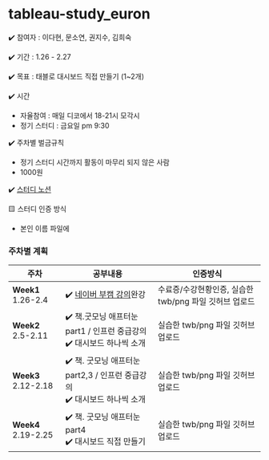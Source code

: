 # tableau-study_euron

✔️ 참여자 : 이다현, 문소연, 권지수, 김희숙 

✔️ 기간 : 1.26 - 2.27 

✔️ 목표 : 태블로 대시보드 직접 만들기 (1~2개)

✔️ 시간 
  * 자율참여 : 매일 디코에서 18-21시 모각시 
  * 정기 스터디 : 금요일 pm 9:30 

✔️ 주차별 벌금규칙
   * 정기 스터디 시간까지 활동이 마무리 되지 않은 사람
   * 1000원 

✔️ [스터디 노션](https://manywisdomhope.notion.site/tableau-b6dd612938f445fdbc0c6244ba735d3d)

🟨 스터디 인증 방식
   * 본인 이름 파일에 

### 주차별 계획 

|주차|공부내용|인증방식|
|---|---|---|
|**Week1** 1.26-2.4| ✔️  [네이버 부캠 강의](https://www.boostcourse.org/ds121)완강 <br/> | 수료증/수강현황인증, 실습한 twb/png 파일 깃허브 업로드  |
|**Week2** 2.5-2.11| ✔️ 책.굿모닝 애프터눈 part1 / 인프런 중급강의 <br/> ✔️ 대시보드 하나씩 소개 | 실습한 twb/png 파일 깃허브 업로드 |
|**Week3** 2.12-2.18| ✔️  책. 굿모닝 애프터눈 part2,3 / 인프런 중급강의 <br/>  ✔️ 대시보드 하나씩 소개 | 실습한 twb/png 파일 깃허브 업로드   |
|**Week4** 2.19-2.25| ✔️  책. 굿모닝 애프터눈 part4 <br/> ✔️ 대시보드 직접 만들기 | 실습한 twb/png 파일 깃허브 업로드   |

